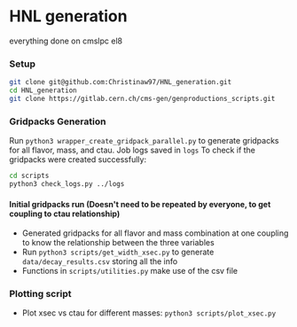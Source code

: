 # HNL generation

everything done on cmslpc el8

### Setup
```bash
git clone git@github.com:Christinaw97/HNL_generation.git
cd HNL_generation
git clone https://gitlab.cern.ch/cms-gen/genproductions_scripts.git

```
### Gridpacks Generation
Run `python3 wrapper_create_gridpack_parallel.py` to generate gridpacks for all flavor, mass, and ctau. Job logs saved in `logs`
To check if the gridpacks were created successfully:
```bash
cd scripts
python3 check_logs.py ../logs
```

#### Initial gridpacks run (Doesn't need to be repeated by everyone, to get coupling to ctau relationship)
* Generated gridpacks for all flavor and mass combination at one coupling to know the relationship between the three variables
* Run `python3 scripts/get_width_xsec.py` to generate `data/decay_results.csv` storing all the info
* Functions in `scripts/utilities.py` make use of the csv file

### Plotting script ###
* Plot xsec vs ctau for different masses: `python3 scripts/plot_xsec.py`
